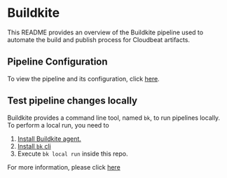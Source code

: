 # Buildkite

This README provides an overview of the Buildkite pipeline used to automate the build and publish process for Cloudbeat artifacts.

## Pipeline Configuration

To view the pipeline and its configuration, click [here](https://buildkite.com/elastic/assetbeat).

## Test pipeline changes locally

Buildkite provides a command line tool, named `bk`, to run pipelines locally. To perform a local run, you need to

1. [Install Buildkite agent.](https://buildkite.com/docs/agent/v3/installation)
2. [Install `bk` cli](https://github.com/buildkite/cli)
3. Execute `bk local run` inside this repo.

For more information, please click [here](https://buildkite.com/changelog/44-run-pipelines-locally-with-bk-cli)